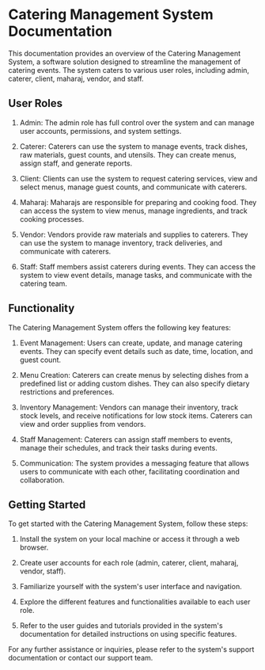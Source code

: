 # Catering Management System Documentation

This documentation provides an overview of the Catering Management System, a software solution designed to streamline the management of catering events. The system caters to various user roles, including admin, caterer, client, maharaj, vendor, and staff.

## User Roles

1. Admin: The admin role has full control over the system and can manage user accounts, permissions, and system settings.

2. Caterer: Caterers can use the system to manage events, track dishes, raw materials, guest counts, and utensils. They can create menus, assign staff, and generate reports.

3. Client: Clients can use the system to request catering services, view and select menus, manage guest counts, and communicate with caterers.

4. Maharaj: Maharajs are responsible for preparing and cooking food. They can access the system to view menus, manage ingredients, and track cooking processes.

5. Vendor: Vendors provide raw materials and supplies to caterers. They can use the system to manage inventory, track deliveries, and communicate with caterers.

6. Staff: Staff members assist caterers during events. They can access the system to view event details, manage tasks, and communicate with the catering team.

## Functionality

The Catering Management System offers the following key features:

1. Event Management: Users can create, update, and manage catering events. They can specify event details such as date, time, location, and guest count.

2. Menu Creation: Caterers can create menus by selecting dishes from a predefined list or adding custom dishes. They can also specify dietary restrictions and preferences.

3. Inventory Management: Vendors can manage their inventory, track stock levels, and receive notifications for low stock items. Caterers can view and order supplies from vendors.

4. Staff Management: Caterers can assign staff members to events, manage their schedules, and track their tasks during events.

5. Communication: The system provides a messaging feature that allows users to communicate with each other, facilitating coordination and collaboration.

## Getting Started

To get started with the Catering Management System, follow these steps:

1. Install the system on your local machine or access it through a web browser.

2. Create user accounts for each role (admin, caterer, client, maharaj, vendor, staff).

3. Familiarize yourself with the system's user interface and navigation.

4. Explore the different features and functionalities available to each user role.

5. Refer to the user guides and tutorials provided in the system's documentation for detailed instructions on using specific features.

For any further assistance or inquiries, please refer to the system's support documentation or contact our support team.
